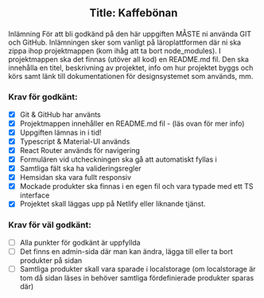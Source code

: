 ## <p align = "center">Title: Kaffebönan</p>


Inlämning
För att bli godkänd på den här uppgiften MÅSTE ni använda GIT och GitHub.
Inlämningen sker som vanligt på läroplattformen där ni ska zippa ihop projektmappen
(kom ihåg att ta bort node_modules). I projektmappen ska det finnas (utöver all kod) en
README.md fil. Den ska innehålla en titel, beskrivning av projektet, info om hur
projektet byggs och körs samt länk till dokumentationen för designsystemet som används,
mm.


### Krav för godkänt:
- [x] Git & GitHub har använts
- [x] Projektmappen innehåller en README.md fil - (läs ovan för mer info)
- [x] Uppgiften lämnas in i tid!
- [x] Typescript & Material-UI används
- [x] React Router används för navigering
- [x] Formulären vid utcheckningen ska gå att automatiskt fyllas i
- [x] Samtliga fält ska ha valideringsregler
- [x] Hemsidan ska vara fullt responsiv
- [x] Mockade produkter ska finnas i en egen fil och vara typade med ett TS interface
- [x] Projektet skall läggas upp på Netlify eller liknande tjänst.
### Krav för väl godkänt:
- [ ] Alla punkter för godkänt är uppfyllda
- [ ] Det finns en admin-sida där man kan ändra, lägga till eller ta bort produkter på sidan
- [ ] Samtliga produkter skall vara sparade i localstorage (om localstorage är tom då sidan
      läses in behöver samtliga fördefinierade produkter sparas där)
